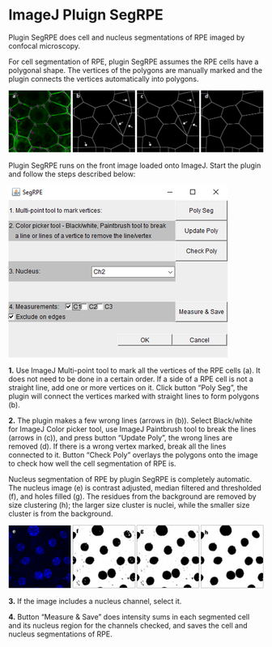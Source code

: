 # ImageJ Pluign SegRPE

Plugin SegRPE does cell and nucleus segmentations of RPE imaged by confocal microscopy. 

For cell segmentation of RPE, plugin SegRPE assumes the RPE cells have a polygonal shape. The vertices of the polygons are manually marked and the plugin connects the vertices automatically into polygons. 

![](figures/PolySeg.png)

Plugin SegRPE runs on the front image loaded onto ImageJ.  Start the plugin and follow the steps described below:

![](figures/SegRPE.png)

**1.** Use ImageJ Multi-point tool to mark all the vertices of the RPE cells (a). It does not need to be done in a certain order. If a side of a RPE cell is not a straight line, add one or more vertices on it. Click button “Poly Seg”, the plugin will connect the vertices marked with straight lines to form polygons (b).

**2.** The plugin makes a few wrong lines (arrows in (b)). Select Black/white for ImageJ Color picker tool, use ImageJ Paintbrush tool to break the lines (arrows in (c)), and press button “Update Poly”, the wrong lines are removed (d). If there is a wrong vertex marked, break all the lines connected to it. Button “Check Poly” overlays the polygons onto the image to check how well the cell segmentation of RPE is.    

Nucleus segmentation of RPE by plugin SegRPE is completely automatic. The nucleus image (e) is contrast adjusted, median filtered and thresholded (f), and holes filled (g). The residues from the background are removed by size clustering (h); the larger size cluster is nuclei, while the smaller size cluster is from the background.

![](figures/NucleusSeg.png)

**3.** If the image includes a nucleus channel, select it.

**4.** Button “Measure & Save” does intensity sums in each segmented cell and its nucleus region for the channels checked, and saves the cell and nucleus segmentations of RPE. 
